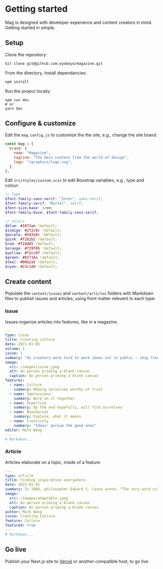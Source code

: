 # Getting started

Mag is designed with developer experience and content creators in mind. Getting started in simple.

## Setup

Clone the repository:

```markdown
Git clone git@github.com:oyoboyo/magazine.git
```

From the directory, Install dependancies:

```markdown
npm install
```

Run the project locally:

```
npm run dev
# or
yarn dev
```

## Configure & customize

Edit the `mag.config.js` to customize the the site, e.g., change the site brand:

```jsx
const mag = {
  brand: {
    name: "Magazine",
    tagline: "The best content from the world of design",
    logo: "/graphics/logo.svg",
  },
};
```

Edit `src/styles/custom.scss` to edit Boostrap variables, e.g., type and colour:

```scss
// Type
$font-family-sans-serif: "Inter", sans-serif;
$font-family-serif: "Martel", serif;
$font-size-base: 1rem;
$font-family-base: $font-family-sans-serif;

// Colors
$blue: #1073ae !default;
$indigo: #272c8c !default;
$purple: #5d2e8c !default;
$pink: #f2b2b2 !default;
$red: #f24405 !default;
$orange: #f29f05 !default;
$yellow: #f2cc0f !default;
$green: #02734a !default;
$teal: #00b2a5 !default;
$cyan: #23c1d9 !default;
```

## Create content

Populate the `content/issues` and `content/articles` folders with Markdown files to publish issues and articles, using front matter relevent to each type:

### Issue

Issues organize articles into features, like in a magazine.

```yaml
---
type: issue
title: Creating culture
date: 2021-01-05
volume: 1
issue: 1
summary: "As creators were told to work ideas out in public — ship frequently, find your audience. But not all ideas are good."
image:
  src: /images/issue.jpeg
  alt: An person priming a blank canvas
  caption: An person priming a blank canvas
features:
  - name: Culture
    summary: Making ourselves worthy of trust
  - name: Impressions
    summary: Work on it together
  - name: Expertise
    summary: By the end hopefully, will find ourselves
  - name: Boundaries
    summary: Explore, what it means
  - name: Creativity
    summary: "Ideas: pursue the good ones"
editor: Mark Wang
---
# Markdown...
```

### Article

Articles elaborate on a topic, inside of a feature.

```yaml
---
type: article
title: Finding inspiration everywhere
date: 2021-01-01
summary: In 1986, philosopher Edward S. Casey wrote, "The very word culture meant 'place tilled' in Middle English, and the same word goes back to Latin colere, 'to inhabit, care for, till, worship' and cultus.
image:
  src: /images/adaptable.jpeg
  alt: An person priming a blank canvas
  caption: An person priming a blank canvas
author: Mark Wang
issue: Creating Culture
feature: Culture
featured: true
---
# Markdown...
```

## Go live

Publish your Next.js site to [Vercel](https://vercel.com/) or another compatible host, to go live.
